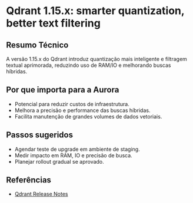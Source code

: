 # Qdrant 1.15.x: smarter quantization, better text filtering

## Resumo Técnico

A versão 1.15.x do Qdrant introduz quantização mais inteligente e filtragem textual aprimorada, reduzindo uso de RAM/IO e melhorando buscas híbridas.

## Por que importa para a Aurora

- Potencial para reduzir custos de infraestrutura.
- Melhora a precisão e performance das buscas híbridas.
- Facilita manutenção de grandes volumes de dados vetoriais.

## Passos sugeridos

- Agendar teste de upgrade em ambiente de staging.
- Medir impacto em RAM, IO e precisão de busca.
- Planejar rollout gradual se aprovado.

## Referências

- [Qdrant Release Notes](https://github.com/qdrant/qdrant/releases)
